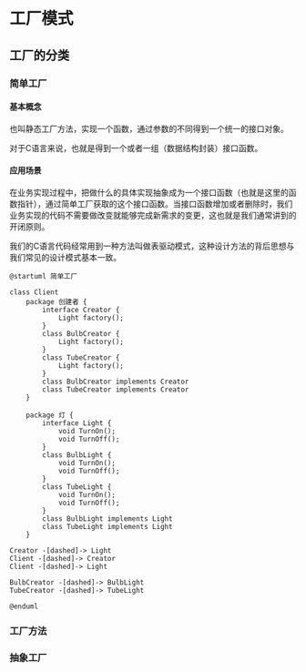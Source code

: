 # 工厂模式

## 工厂的分类

### 简单工厂

#### 基本概念

也叫静态工厂方法，实现一个函数，通过参数的不同得到一个统一的接口对象。

对于C语言来说，也就是得到一个或者一组（数据结构封装）接口函数。

#### 应用场景

在业务实现过程中，把做什么的具体实现抽象成为一个接口函数（也就是这里的函数指针），通过简单工厂获取的这个接口函数。当接口函数增加或者删除时，我们业务实现的代码不需要做改变就能够完成新需求的变更，这也就是我们通常讲到的开闭原则。

我们的C语言代码经常用到一种方法叫做表驱动模式，这种设计方法的背后思想与我们常见的设计模式基本一致。

```plantuml
@startuml 简单工厂

class Client
    package 创建者 {
        interface Creator {
            Light factory();
        }
        class BulbCreator {
            Light factory();
        }
        class TubeCreator {
            Light factory();
        }
        class BulbCreator implements Creator
        class TubeCreator implements Creator
    }

    package 灯 {
        interface Light {
            void TurnOn();
            void TurnOff();
        }
        class BulbLight {
            void TurnOn();
            void TurnOff();
        }
        class TubeLight {
            void TurnOn();
            void TurnOff();
        }
        class BulbLight implements Light
        class TubeLight implements Light
    }

Creator -[dashed]-> Light
Client -[dashed]-> Creator
Client -[dashed]-> Light

BulbCreator -[dashed]-> BulbLight
TubeCreator -[dashed]-> TubeLight

@enduml
```

### 工厂方法

### 抽象工厂
